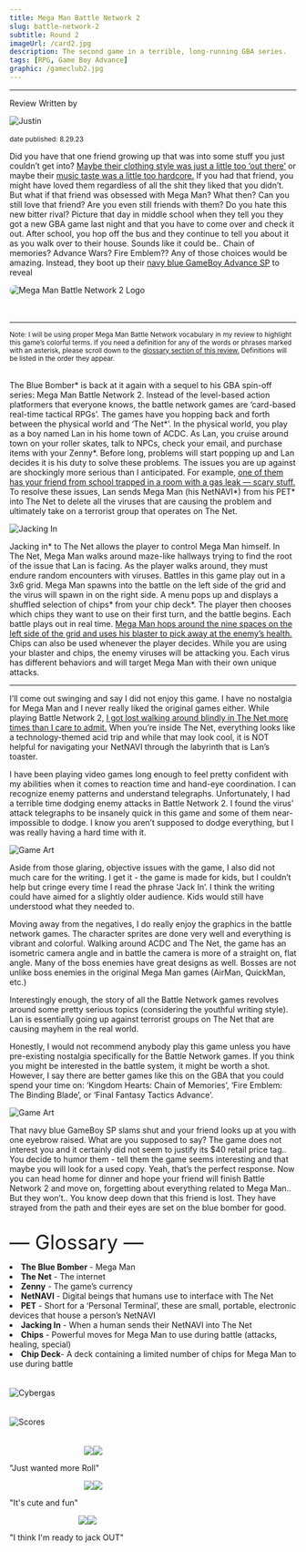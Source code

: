 ```yaml
---
title: Mega Man Battle Network 2
slug: battle-network-2
subtitle: Round 2
imageUrl: /card2.jpg
description: The second game in a terrible, long-running GBA series.
tags: [RPG, Game Boy Advance]
graphic: /gameclub2.jpg
---
```

---
Review Written by
<div class="reviewimg"><img src="/reviews/reviewjustin.png"
alt="Justin"/> </div><br>
<sub>date published: 8.29.23</sub>

Did you have that one friend growing up that was into some stuff you just couldn’t get into? [Maybe their clothing style was just a little too ‘out there’](/reviews/battlenetwork2/clothing.jpg) or maybe their [music taste was a little too hardcore.](/reviews/battlenetwork2/music.jpg) If you had that friend, you might have loved them regardless of all the shit they liked that you didn’t. But what if that friend was obsessed with Mega Man? What then? Can you still love that friend? Are you even still friends with them? Do you hate this new bitter rival? Picture that day in middle school when they tell you they got a new GBA game last night and that you have to come over and check it out. After school, you hop off the bus and they continue to tell you about it as you walk over to their house. Sounds like it could be.. Chain of memories? Advance Wars? Fire Emblem?? Any of those choices would be amazing. Instead, they boot up their [navy blue GameBoy Advance SP](/reviews/battlenetwork2/gbasp.png) to reveal 
<div class="reviewlogo"><img src="/reviews/battlenetwork2/logo.gif"
alt="Mega Man Battle Network 2 Logo" style="border-radius: 20px;"/></div><br><br />

---

<sub>Note: I will be using proper Mega Man Battle Network vocabulary in my review to highlight this game’s colorful terms. If you need a definition for any of the words or phrases marked with an asterisk, please scroll down to the <a href="#glossary">glossary section of this review.</a> Definitions will be listed in the order they appear.</sub><br><br>

The Blue Bomber\* is back at it again with a sequel to his GBA spin-off series: Mega Man Battle Network 2. Instead of the level-based action platformers that everyone knows, the battle network games are ‘card-based real-time tactical RPGs’. The games have you hopping back and forth between the physical world and ‘The Net\*’. In the physical world, you play as a boy named Lan in his home town of ACDC. As Lan, you cruise around town on your roller skates, talk to NPCs, check your email, and purchase items with your Zenny\*. Before long, problems will start popping up and Lan decides it is his duty to solve these problems. The issues you are up against are shockingly more serious than I anticipated. For example, [one of them has your friend from school trapped in a room with a gas leak — scary stuff.](/reviews/battlenetwork2/gasleak.png) To resolve these issues, Lan sends Mega Man (his NetNAVI\*) from his PET\* into The Net to delete all the viruses that are causing the problem and ultimately take on a terrorist group that operates on The Net.
<div class="reviewsplit"><img src="/reviews/battlenetwork2/jackin.gif"
alt="Jacking In" /><div>

Jacking in\* to The Net allows the player to control Mega Man himself. In The Net, Mega Man walks around maze-like hallways trying to find the root of the issue that Lan is facing. As the player walks around, they must endure random encounters with viruses. Battles in this game play out in a 3x6 grid. Mega Man spawns into the battle on the left side of the grid and the virus will spawn in on the right side. A menu pops up and displays a shuffled selection of chips\* from your chip deck\*. The player then chooses which chips they want to use on their first turn, and the battle begins. Each battle plays out in real time. [Mega Man hops around the nine spaces on the left side of the grid and uses his blaster to pick away at the enemy’s health.](/reviews/battlenetwork2/battle.gif) Chips can also be used whenever the player decides. While you are using your blaster and chips, the enemy viruses will be attacking you. Each virus has different behaviors and will target Mega Man with their own unique attacks. 

---

I’ll come out swinging and say I did not enjoy this game. I have no nostalgia for Mega Man and I never really liked the original games either. While playing Battle Network 2, [I got lost walking around blindly in The Net more times than I care to admit.](/reviews/battlenetwork2/lost.gif) When you’re inside The Net, everything looks like a technology-themed acid trip and while that may look cool, it is NOT helpful for navigating your NetNAVI through the labyrinth that is Lan’s toaster. 

I have been playing video games long enough to feel pretty confident with my abilities when it comes to reaction time and hand-eye coordination. I can recognize enemy patterns and understand telegraphs. Unfortunately, I had a terrible time dodging enemy attacks in Battle Network 2. I found the virus’ attack telegraphs to be insanely quick in this game and some of them near-impossible to dodge. I know you aren’t supposed to dodge everything, but I was really having a hard time with it. 
<div class="reviewsplit"><img src="/reviews/battlenetwork2/art2.jpg"
alt="Game Art" /><div>

Aside from those glaring, objective issues with the game, I also did not much care for the writing. I get it - the game is made for kids, but I couldn’t help but cringe every time I read the phrase ‘Jack In’. I think the writing could have aimed for a slightly older audience. Kids would still have understood what they needed to.

Moving away from the negatives, I do really enjoy the graphics in the battle network games. The character sprites are done very well and everything is vibrant and colorful. Walking around ACDC and The Net, the game has an isometric camera angle and in battle the camera is more of a straight on, flat angle. Many of the boss enemies have great designs as well. Bosses are not unlike boss enemies in the original Mega Man games (AirMan, QuickMan, etc.)

Interestingly enough, the story of all the Battle Network games revolves around some pretty serious topics (considering the youthful writing style). Lan is essentially going up against terrorist groups on The Net that are causing mayhem in the real world. 

Honestly, I would not recommend anybody play this game unless you have pre-existing nostalgia specifically for the Battle Network games. If you think you might be interested in the battle system, it might be worth a shot. However, I say there are better games like this on the GBA that you could spend your time on: ‘Kingdom Hearts: Chain of Memories’, ‘Fire Emblem: The Binding Blade’, or ‘Final Fantasy Tactics Advance’.<br>
<div class="reviewsplit"><img src="/reviews/battlenetwork2/art.png"
alt="Game Art"/><div>

That navy blue GameBoy SP slams shut and your friend looks up at you with one eyebrow raised. What are you supposed to say? The game does not interest you and it certainly did not seem to justify its $40 retail price tag.. You decide to humor them - tell them the game seems interesting and that maybe you will look for a used copy. Yeah, that’s the perfect response. Now you can head home for dinner and hope your friend will finish Battle Network 2 and move on, forgetting about everything related to Mega Man.. But they won’t.. You know deep down that this friend is lost. They have strayed from the path and their eyes are set on the blue bomber for good.<br><br>

<a id="glossary" style="font-size: 35px;">— Glossary —</a>
<li><b><a>The Blue Bomber</a></b> - Mega Man
<li><b><a>The Net</a></b> - The internet
<li><b><a>Zenny</a></b> - The game’s currency
<li><b><a>NetNAVI</a></b> - Digital beings that humans use to interface with The Net
<li><b><a>PET</a></b> - Short for a ‘Personal Terminal’, these are small, portable, electronic devices that house a person’s NetNAVI
<li><b><a>Jacking In</a></b> - When a human sends their NetNAVI into The Net
<li><b><a>Chips</a></b> - Powerful moves for Mega Man to use during battle (attacks, healing, special)
<li><b><a>Chip Deck</a></b>- A deck containing a limited number of chips for Mega Man to use during battle</li><br><br>

<div class="reviewsplit"><img src="/reviews/battlenetwork2/cybergas.gif"
alt="Cybergas"/><div>
<br><br>

<div class="reviewsplit"><img src="/reviews/scores/scoresoutline.png"
alt="Scores" /><div>

<br>
<br>

<div class="scores" style=" width: 100%;">
	 
<div class="stars"><img src="/reviews/reviewjustin.png" style="margin-left: 26%;"><img src="/reviews/scores/2star.png"><p>"Just wanted more Roll"</p></div>

<div class="cstars"><img src="/reviews/reviewcullen.png" style="margin-left: 26%;"><img src="/reviews/scores/2star.png"><p>"It's cute and fun"</p></div>

<div class="pstars"><img src="/reviews/reviewpatrick.png" style="margin-left: 24%;"><img src="/reviews/scores/2star.png"><p>"I think I'm ready to jack OUT"</p></div>

</div>